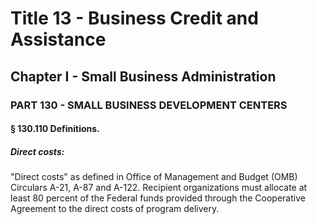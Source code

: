 
# Title 13 - Business Credit and Assistance
## Chapter I - Small Business Administration
### PART 130 - SMALL BUSINESS DEVELOPMENT CENTERS
#### § 130.110 Definitions.
##### Direct costs:

"Direct costs" as defined in Office of Management and Budget (OMB) Circulars A-21, A-87 and A-122. Recipient organizations must allocate at least 80 percent of the Federal funds provided through the Cooperative Agreement to the direct costs of program delivery.
